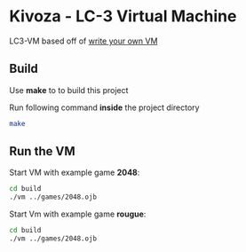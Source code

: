 # Kivoza - LC-3 Virtual Machine

LC3-VM based off of [write your own VM](https://justinmeiners.github.io/lc3-vm/)

## Build

Use **make** to to build this project

Run following command **inside** the project directory

```bash
make
```

## Run the VM

Start VM with example game **2048**:

```bash
cd build
./vm ../games/2048.ojb
```

Start Vm with example game **rougue**:

```bash
cd build
./vm ../games/2048.ojb
```
